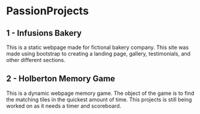 # PassionProjects

## 1 - Infusions Bakery 
This is a static webpage made for fictional bakery company. This site was made using bootstrap to creating a landing page, gallery, testimonials, and other different sections.

## 2 - Holberton Memory Game
This is a dynamic webpage memory game. The object of the game is to find the matching tiles in the quickest amount of time. This projects is still being worked on as it needs a timer and scoreboard. 